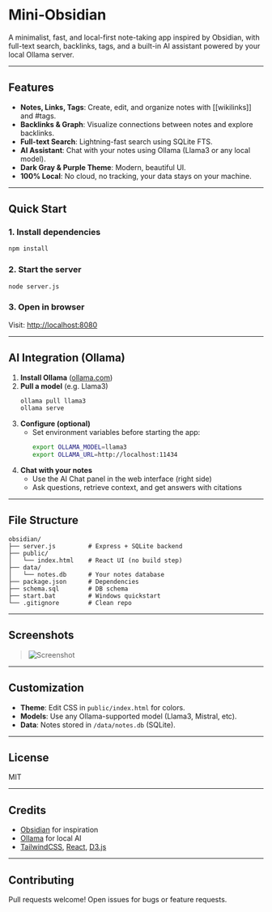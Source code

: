 
# Mini‑Obsidian

A minimalist, fast, and local-first note-taking app inspired by Obsidian, with full-text search, backlinks, tags, and a built-in AI assistant powered by your local Ollama server.

---

## Features
- **Notes, Links, Tags**: Create, edit, and organize notes with [[wikilinks]] and #tags.
- **Backlinks & Graph**: Visualize connections between notes and explore backlinks.
- **Full-text Search**: Lightning-fast search using SQLite FTS.
- **AI Assistant**: Chat with your notes using Ollama (Llama3 or any local model).
- **Dark Gray & Purple Theme**: Modern, beautiful UI.
- **100% Local**: No cloud, no tracking, your data stays on your machine.

---

## Quick Start

### 1. Install dependencies
```bash
npm install
```

### 2. Start the server
```bash
node server.js
```

### 3. Open in browser
Visit: [http://localhost:8080](http://localhost:8080)

---

## AI Integration (Ollama)

1. **Install Ollama** ([ollama.com](https://ollama.com))
2. **Pull a model** (e.g. Llama3)
	```bash
	ollama pull llama3
	ollama serve
	```
3. **Configure (optional)**
	- Set environment variables before starting the app:
	  ```bash
	  export OLLAMA_MODEL=llama3
	  export OLLAMA_URL=http://localhost:11434
	  ```
4. **Chat with your notes**
	- Use the AI Chat panel in the web interface (right side)
	- Ask questions, retrieve context, and get answers with citations

---

## File Structure
```
obsidian/
├── server.js         # Express + SQLite backend
├── public/
│   └── index.html    # React UI (no build step)
├── data/
│   └── notes.db      # Your notes database
├── package.json      # Dependencies
├── schema.sql        # DB schema
├── start.bat         # Windows quickstart
└── .gitignore        # Clean repo
```

---

## Screenshots
> ![Screenshot](https://user-images.githubusercontent.com/your-screenshot.png)

---

## Customization
- **Theme**: Edit CSS in `public/index.html` for colors.
- **Models**: Use any Ollama-supported model (Llama3, Mistral, etc).
- **Data**: Notes stored in `/data/notes.db` (SQLite).

---

## License
MIT

---

## Credits
- [Obsidian](https://obsidian.md) for inspiration
- [Ollama](https://ollama.com) for local AI
- [TailwindCSS](https://tailwindcss.com), [React](https://react.dev), [D3.js](https://d3js.org)

---

## Contributing
Pull requests welcome! Open issues for bugs or feature requests.
